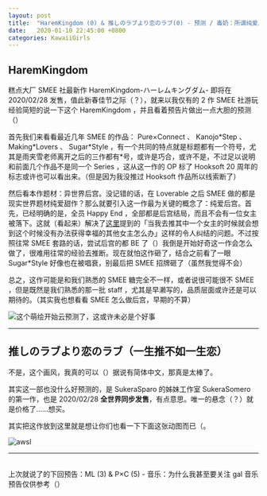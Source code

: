 ```yaml
---
layout: post
title:  "HaremKingdom (0) & 推しのラブより恋のラブ(0) - 预测 / 毒奶：所谓纯爱后宫，以及所谓百合 Gal"
date:   2020-01-10 22:45:00 +0800
categories: KawaiiGirls
---
```


## HaremKingdom

糕点大厂 SMEE 社最新作 HaremKingdom-ハーレムキングダム- 即将在 2020/02/28 发售，值此新春佳节之际（？），就来以我仅有的 2 作 SMEE 社游玩经验简短的说一下这个 HaremKingdom ，并且看着预告片做出一点大胆的预测（）

首先我们来看看最近几年 SMEE 的作品： Pure×Connect 、 Kanojo\*Step 、 Making\*Lovers 、 Sugar\*Style ，有一个共同的特点就是标题都有一个符号，尤其是雨夹雪老师离开之后的三作都有\*号，或许是巧合，或许不是，不过足以说明和前面几个作品不是同一个 Series ，这从这一作的 OP 标了 Hooksoft 20 周年的标志或许也可以看出来。（但是因为我没推过 Hooksoft 作品所以线索断了）

然后看本作题材：异世界后宫。没记错的话，在 Loverable 之后 SMEE 做的都是现实世界题材纯爱甜作？那么就要引入这一作最为关键的概念了：纯爱后宫。首先，已经明确的是，全员 Happy End ，全部都是后宫结局，而且不会有一位女主被落下。这就（看起来）解决了[这里](http://yoro.xyz/kawaiigirls/2019/12/12/ml-ako-mashiro.html)提到的「当我去推其中一个女主的时候就会想到这个时候没有办法获得幸福的其他女主怎么办」这样的令人纠结的问题。不过按照往常 SMEE 套路的话，尝试后宫的都 BE 了（）我倒是开始好奇这一作会怎么做了，很难用往常的经验去推断。现在就怕这作砸了，结合之前看了一眼 Sugar\*Style 好像也在被唱衰，别最后把 SMEE 招牌砸了（虽然我觉得不会）

总之，这作可能是和我们熟悉的 SMEE 糖完全不一样，或者说很可能很不 SMEE ，但是既然是我们熟悉的那一批 staff ，尤其是早濑写的，品质层面或许还是可以期待的。（其实我也想看看 SMEE 怎么做后宫，早期的不算）

![这个萌绘开始云预测了，这或许未必是个好事](https://i.loli.net/2020/01/10/J81BI2l3WG5snwN.png)

---

## 推しのラブより恋のラブ（一生推不如一生恋）

不是，这个画风，我真的可以（）据说有简体中文，那真是太棒了。

其实这一部也没什么好预测的，是 SukeraSparo 的姊妹工作室 SukeraSomero 的第一作，也是 2020/02/28 **全世界同步发售**，有点意思。唯一的悬念（？）就是价格了……想买。

其实把这作放到这里就是想让你们也看一下下面这张动图而已（。

![awsl](https://i.loli.net/2020/01/10/rF6hlU5u84WpLiw.gif)

---

<br />上次就说了的下回预告：ML (3) & P×C (5) - 音乐：为什么我甚至要关注 gal 音乐<br />预告仅供参考（）